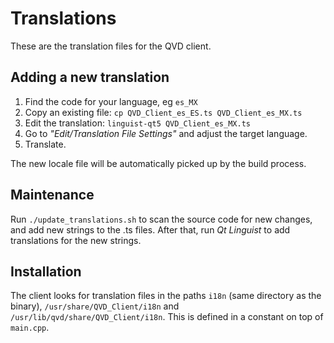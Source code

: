 # Translations

These are the translation files for the QVD client.

## Adding a new translation

1. Find the code for your language, eg `es_MX`
2. Copy an existing file: `cp QVD_Client_es_ES.ts QVD_Client_es_MX.ts`
3. Edit the translation: `linguist-qt5 QVD_Client_es_MX.ts`
4. Go to *"Edit/Translation File Settings"* and adjust the target language.
5. Translate.

The new locale file will be automatically picked up by the build process.

## Maintenance

Run `./update_translations.sh` to scan the source code for new changes, and add new strings to the .ts files. After that, run *Qt Linguist* to add translations for the new strings.

## Installation

The client looks for translation files in the paths `i18n` (same directory as the binary), `/usr/share/QVD_Client/i18n` and `/usr/lib/qvd/share/QVD_Client/i18n`. This is defined in a constant on top of `main.cpp`.


